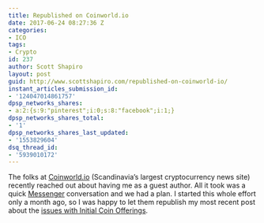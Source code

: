 ```yaml
---
title: Republished on Coinworld.io
date: 2017-06-24 08:27:36 Z
categories:
- ICO
tags:
- Crypto
id: 237
author: Scott Shapiro
layout: post
guid: http://www.scottshapiro.com/republished-on-coinworld-io/
instant_articles_submission_id:
- '124047014861757'
dpsp_networks_shares:
- a:2:{s:9:"pinterest";i:0;s:8:"facebook";i:1;}
dpsp_networks_shares_total:
- '1'
dpsp_networks_shares_last_updated:
- '1553829604'
dsq_thread_id:
- '5939010172'
---
```


The folks at [Coinworld.io](http://www.coinworld.io) (Scandinavia&#8217;s largest cryptocurrency news site) recently reached out about having me as a guest author. All it took was a quick [Messenger](http://m.me/scott.shapiro) conversation and we had a plan. I started this whole effort only a month ago, so I was happy to let them republish my most recent post about the [issues with Initial Coin Offerings](https://goo.gl/REAePr).&nbsp;

